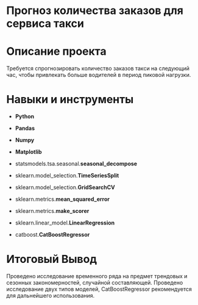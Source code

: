 # Прогноз количества заказов для сервиса такси

# Описание проекта
Требуется спрогнозировать количество заказов такси на следующий час, чтобы привлекать больше водителей в период пиковой нагрузки.

# Навыки и инструменты
* **Python**
* **Pandas**
* **Numpy**
* **Matplotlib**

* statsmodels.tsa.seasonal.**seasonal_decompose**
* sklearn.model_selection.**TimeSeriesSplit**
* sklearn.model_selection.**GridSearchCV**
* sklearn.metrics.**mean_squared_error**
* sklearn.metrics.**make_scorer**
* sklearn.linear_model.**LinearRegression**
* catboost.**CatBoostRegressor**

# Итоговый Вывод
Проведено исследование временного ряда на предмет трендовых и сезонных закономерностей, случайной составляющей. Проведено исследование двух типов моделей, CatBoostRegressor рекомендуется для дальнейшего использования.
